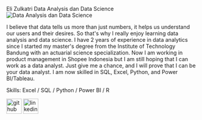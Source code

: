 Eli Zulkatri
Data Analysis dan Data Science
![Data Analysis dan Data Science](https://elizulkatri.github.io/github-profile-readme-generator/images/banner.png)

I believe that data tells us more than just numbers, it helps us understand our users and their desires. So that's why I really enjoy learning data analysis and data science. I have 2 years of experience in data analytics since I started my master's degree from the Institute of Technology Bandung with an actuarial science specialization. Now I am working in product management in Shopee Indonesia but I am still hoping that I can work as a data analyst. Just give me a chance, and I will prove that I can be your data analyst.
I am now skilled in SQL, Excel, Python, and Power BI/Tableau.  

Skills: Excel / SQL / Python / Power BI / R



[<img src='https://cdn.jsdelivr.net/npm/simple-icons@3.0.1/icons/github.svg' alt='github' height='40'>](https://github.com/elizulkatri)  [<img src='https://cdn.jsdelivr.net/npm/simple-icons@3.0.1/icons/linkedin.svg' alt='linkedin' height='40'>](https://www.linkedin.com/in/www.linkedin.com/in/eli-zulkatri/)  

